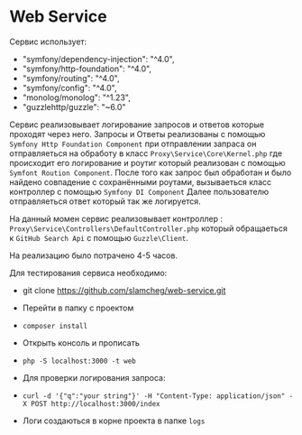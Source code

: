 # Web Service

Сервис использует:
- "symfony/dependency-injection": "^4.0",
- "symfony/http-foundation": "^4.0",
- "symfony/routing": "^4.0",
- "symfony/config": "^4.0",
- "monolog/monolog": "^1.23",
- "guzzlehttp/guzzle": "~6.0"

Сервис реализовывает логирование запросов и ответов которые проходят через него.
Запросы и Ответы реализованы с помощью `Symfony Http Foundation Component` при отправлении запраса
он отправляеться на обработу в класс `Proxy\Service\Core\Kernel.php` где происходит его логирование
и роутиг который реализован с помощью `Symfont Roution Component`. После того как запрос был обработан
и было найдено совпадение с сохранёнными роутами, вызываеться класс контроллер с помощью `Symfony DI Component`
Далее пользователю отправляеться ответ который так же логируется.

На данный момен сервис реализовывает контроллер : `Proxy\Service\Controllers\DefaultController.php`
который обращаеться к `GitHub Search Api` c помощью `Guzzle\Client`.

На реализацию было потрачено 4-5 часов.

Для тестирования сервиса необходимо:

- git clone https://github.com/slamcheg/web-service.git
-  Перейти в папку с проектом
- `composer install` 
-  Открыть консоль и прописать
 - `php -S localhost:3000 -t web`
- Для проверки логирования запроса:

- `curl -d '{"q":"your string"}' -H "Content-Type: application/json" -X POST http://localhost:3000/index`
 - Логи создаються в корне проекта в папке `logs`
